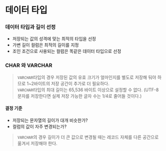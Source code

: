 # 데이터 타입

### 데이터 타입과 길이 선정
 - 저장되는 값의 성격에 맞는 최적의 타입을 선정
 - 가변 길이 컬럼은 최적의 길이를 지정
 - 조인 조건으로 사용되는 컬럼은 똑같은 데이터 타입으로 선정

### CHAR 와 VARCHAR
>`VARCHAR`타입의 경우 저장된 값의 유효 크기가 얼마인지를 별도로 저장해 둬야 하므로 1~2바이트의 저장 공간이 추가로 더 필요하다.  
>`VARCHAR`타입의 최대 길이는 65,536 바이트 이상으로 설정할 수 없다. (UTF-8 문자를 저장한다면 실제 저장 가능한 글자 수는 1/4로 줄어들 것이다.)

#### 결정 기준
 - 저장되는 문자열의 길이가 대개 비슷한가?
 - 컬럼의 값이 자주 변경되는가?
 > `VARCHAR`의 경우 길이가 더 큰 값으로 변경될 때는 레코드 자체를 다른 공간으로 옮겨서 저장해야 한다.



